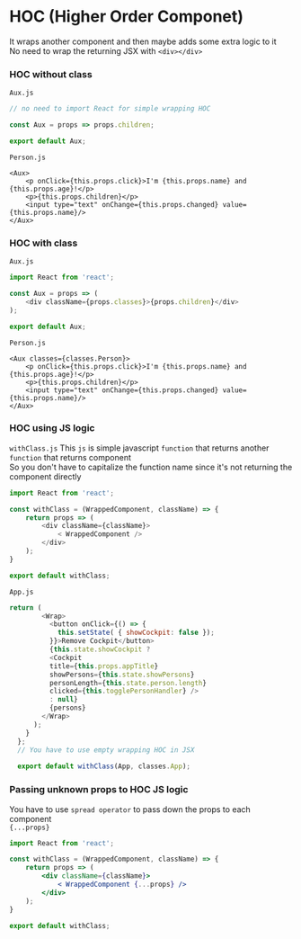 # HOC \(Higher Order Componet\)
It wraps another component and then maybe adds some extra logic to it<br>
No need to wrap the returning JSX with `<div></div>`

### HOC without class
`Aux.js`
```js
// no need to import React for simple wrapping HOC

const Aux = props => props.children;

export default Aux;
```
`Person.js`
```JSX
<Aux> 
    <p onClick={this.props.click}>I'm {this.props.name} and {this.props.age}!</p>
    <p>{this.props.children}</p>
    <input type="text" onChange={this.props.changed} value={this.props.name}/>
</Aux>
```

### HOC with class
`Aux.js`
```js
import React from 'react';

const Aux = props => (
    <div className={props.classes}>{props.children}</div>
);

export default Aux;
```
`Person.js`
```JSX
<Aux classes={classes.Person}> 
    <p onClick={this.props.click}>I'm {this.props.name} and {this.props.age}!</p>
    <p>{this.props.children}</p>
    <input type="text" onChange={this.props.changed} value={this.props.name}/>
</Aux>
```
### HOC using JS logic
`withClass.js` This `js` is simple javascript `function` that returns another `function` that returns component<br>
So you don't have to capitalize the function name since it's not returning the component directly 
```js
import React from 'react';

const withClass = (WrappedComponent, className) => {
    return props => (
        <div className={className}>
            < WrappedComponent />
        </div>
    );
}

export default withClass;
```
`App.js`
```js
return (
        <Wrap>
          <button onClick={() => {
            this.setState( { showCockpit: false });
          }}>Remove Cockpit</button>
          {this.state.showCockpit ? 
          <Cockpit 
          title={this.props.appTitle}
          showPersons={this.state.showPersons} 
          personLength={this.state.person.length}
          clicked={this.togglePersonHandler} />
          : null}
          {persons}
        </Wrap>
      );
    }
  };
  // You have to use empty wrapping HOC in JSX 
  
  export default withClass(App, classes.App);
```
### Passing unknown props to HOC JS logic
You have to use `spread operator` to pass down the props to each component <br>
`{...props}`
```jsx
import React from 'react';

const withClass = (WrappedComponent, className) => {
    return props => (
        <div className={className}>
            < WrappedComponent {...props} />
        </div>
    );
}

export default withClass;
```
